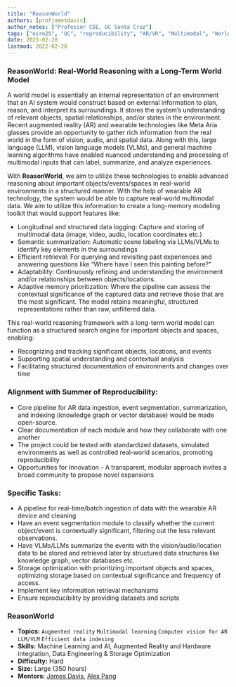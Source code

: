 ```yaml
---
title: "ReasonWorld"
authors: [profjamesdavis]
author_notes: ["Professor CSE, UC Santa Cruz"]
tags: ["osre25", "UC", "reproducibility", "AR/VR", "Multimodal", "World model", "LLM/VLM"]
date: 2025-02-28
lastmod: 2022-02-28
---
```


### ReasonWorld: Real-World Reasoning with a Long-Term World Model

A world model is essentially an internal representation of an environment that an AI system would construct based on external information to plan, reason, and interpret its surroundings. It stores the system’s understanding of relevant objects, spatial relationships, and/or states in the environment. Recent augmented reality (AR) and wearable technologies like Meta Aria glasses provide an opportunity to gather rich information from the real world in the form of vision, audio, and spatial data. Along with this, large language (LLM), vision language models (VLMs), and general machine learning algorithms have enabled nuanced understanding and processing of multimodal inputs that can label, summarize, and analyze experiences. 

With **ReasonWorld**, we aim to utilize these technologies to enable advanced reasoning about important objects/events/spaces in real-world environments in a structured manner. With the help of wearable AR technology, the system would be able to capture real-world multimodal data. We aim to utilize this information to create a long-memory modeling toolkit that would support features like:
- Longitudinal and structured data logging: Capture and storing of multimodal data (image, video, audio, location coordinates etc.)
- Semantic summarization: Automatic scene labeling via LLMs/VLMs to identify key elements in the surroundings
- Efficient retrieval: For querying and revisiting past experiences and answering questions like “Where have I seen this painting before?”
- Adaptability: Continuously refining and understanding the environment and/or relationships between objects/locations.
- Adaptive memory prioritization: Where the pipeline can assess the contextual significance of the captured data and retrieve those that are the most significant. The model retains meaningful, structured representations rather than raw, unfiltered data.

This real-world reasoning framework with a long-term world model can function as a structured search engine for important objects and spaces, enabling:
- Recognizing and tracking significant objects, locations, and events
- Supporting spatial understanding and contextual analysis
- Facilitating structured documentation of environments and changes over time

### Alignment with Summer of Reproducibility:
- Core pipeline for AR data ingestion, event segmentation, summarization, and indexing (knowledge graph or vector database) would be made open-source.
- Clear documentation of each module and how they collaborate with one another
- The project could be tested with standardized datasets, simulated environments as well as controlled real-world scenarios, promoting reproducibility
- Opportunities for Innovation - A transparent, modular approach invites a broad community to propose novel expansions


### Specific Tasks:
- A pipeline for real-time/batch ingestion of data with the wearable AR device and cleaning
- Have an event segmentation module to classify whether the current object/event is contextually significant, filtering out the less relevant observations.
- Have VLMs/LLMs summarize the events with the vision/audio/location data to be stored and retrieved later by structured data structures like knowledge graph, vector databases etc.
- Storage optimization with prioritizing important objects and spaces, optimizing storage based on contextual significance and frequency of access.
- Implement key information retrieval mechanisms
- Ensure reproducibility by providing datasets and scripts

### ReasonWorld
- **Topics:** `Augmented reality` `Multimodal learning` `Computer vision for AR` `LLM/VLM` `Efficient data indexing`
- **Skills:** Machine Learning and AI, Augmented Reality and Hardware integration, Data Engineering & Storage Optimization
- **Difficulty:** Hard
- **Size:** Large (350 hours)
- **Mentors:** [James Davis](mailto:davisje@ucsc.edu), [Alex Pang](mailto:pang@soe.ucsc.edu)

